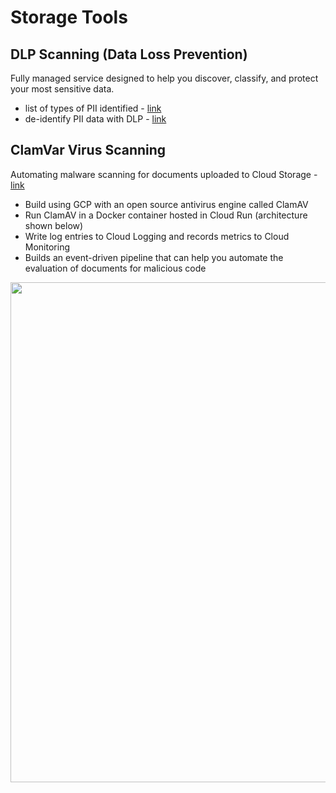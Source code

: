 # Storage Tools

## DLP Scanning (Data Loss Prevention)
Fully managed service designed to help you discover, classify, and protect your most sensitive data.
- list of types of PII identified - [link](https://cloud.google.com/dlp/docs/infotypes-reference?hl=en_US)
- de-identify PII data with DLP - [link](https://cloud.google.com/architecture/de-identification-re-identification-pii-using-cloud-dlp)

## ClamVar Virus Scanning
Automating malware scanning for documents uploaded to Cloud Storage - [link](https://cloud.google.com/architecture/automating-malware-scanning-for-documents-uploaded-to-cloud-storage)
  - Build using GCP with an open source antivirus engine called ClamAV
  - Run ClamAV in a Docker container hosted in Cloud Run (architecture shown below)
  - Write log entries to Cloud Logging and records metrics to Cloud Monitoring
  - Builds an event-driven pipeline that can help you automate the evaluation of documents for malicious code

<img src="https://github.com/lynnlangit/gcp-essentials/blob/master/1_storage/1a_Storage/images/clamvar-cloudrun.png" width=800>
  
   
